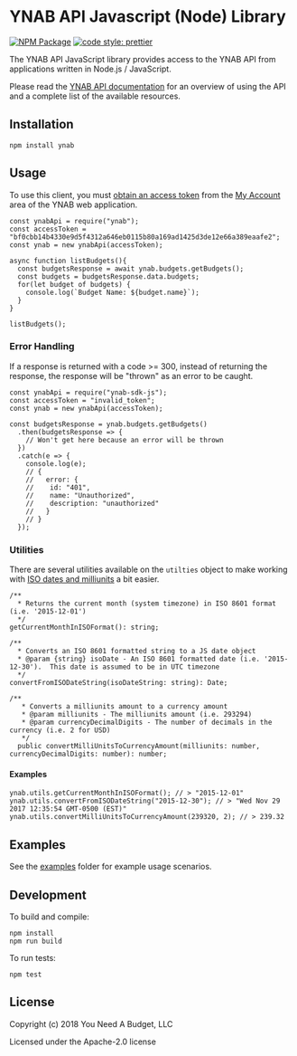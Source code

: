 # YNAB API Javascript (Node) Library

[![NPM Package](https://img.shields.io/npm/v/ynab-sdk-js.svg)](https://www.npmjs.com/package/ynab-sdk-js) [![code style: prettier](https://img.shields.io/badge/code_style-prettier-ff69b4.svg?style=flat-square)](https://github.com/prettier/prettier)

The YNAB API JavaScript library provides access to the YNAB API from
applications written in Node.js / JavaScript.

Please read the [YNAB API documentation](https://api.youneedabudget.com) for an
overview of using the API and a complete list of the available resources.

## Installation

```
npm install ynab
```

## Usage

To use this client, you must
[obtain an access token](https://api.youneedabudget.com/#authentication) from
the [My Account](https://app.youneedabudget.com/settings) area of the YNAB web
application.

```
const ynabApi = require("ynab");
const accessToken = "bf0cbb14b4330e9d5f4312a646eb0115b80a169ad1425d3de12e66a389eaafe2";
const ynab = new ynabApi(accessToken);

async function listBudgets(){
  const budgetsResponse = await ynab.budgets.getBudgets();
  const budgets = budgetsResponse.data.budgets;
  for(let budget of budgets) {
    console.log(`Budget Name: ${budget.name}`);
  }
}

listBudgets();
```

### Error Handling

If a response is returned with a code >= 300, instead of returning the response,
the response will be "thrown" as an error to be caught.

```
const ynabApi = require("ynab-sdk-js");
const accessToken = "invalid_token";
const ynab = new ynabApi(accessToken);

const budgetsResponse = ynab.budgets.getBudgets()
  .then(budgetsResponse => {
    // Won't get here because an error will be thrown
  })
  .catch(e => {
    console.log(e);
    // {
    //   error: {
    //    id: "401",
    //    name: "Unauthorized",
    //    description: "unauthorized"
    //   }
    // }
  });
```

### Utilities

There are several utilities available on the `utilties` object to make working
with [ISO dates and milliunits](https://api.youneedabudget.com/#formats) a bit
easier.

```
/**
  * Returns the current month (system timezone) in ISO 8601 format (i.e. '2015-12-01')
  */
getCurrentMonthInISOFormat(): string;

/**
  * Converts an ISO 8601 formatted string to a JS date object
  * @param {string} isoDate - An ISO 8601 formatted date (i.e. '2015-12-30').  This date is assumed to be in UTC timezone
  */
convertFromISODateString(isoDateString: string): Date;

/**
   * Converts a milliunits amount to a currency amount
   * @param milliunits - The milliunits amount (i.e. 293294)
   * @param currencyDecimalDigits - The number of decimals in the currency (i.e. 2 for USD)
   */
  public convertMilliUnitsToCurrencyAmount(milliunits: number, currencyDecimalDigits: number): number;
```

#### Examples

```
ynab.utils.getCurrentMonthInISOFormat(); // > "2015-12-01"
ynab.utils.convertFromISODateString("2015-12-30"); // > "Wed Nov 29 2017 12:35:54 GMT-0500 (EST)"
ynab.utils.convertMilliUnitsToCurrencyAmount(239320, 2); // > 239.32
```

## Examples

See the [examples](https://github.com/ynab/ynab-sdk-js/tree/master/examples)
folder for example usage scenarios.

## Development

To build and compile:

```
npm install
npm run build
```

To run tests:

```
npm test
```

## License

Copyright (c) 2018 You Need A Budget, LLC

Licensed under the Apache-2.0 license
